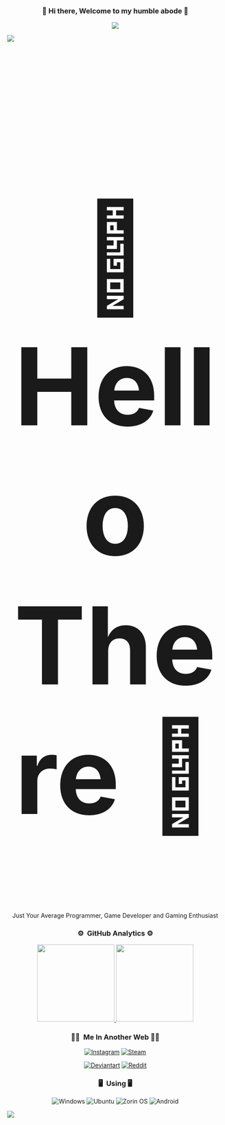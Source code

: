### <p align="center">👋 Hi there, Welcome to my humble abode 👋</p>

<p align="center"><img src="https://discord.c99.nl/widget/theme-3/375567587209248778.png"/></p>
<img src="https://user-images.githubusercontent.com/73097560/115834477-dbab4500-a447-11eb-908a-139a6edaec5c.gif">
<h1 align="center" style="font-size:250px">👋 Hello There 👋</h1>
<p align="center">Just Your Average Programmer, Game Developer and Gaming Enthusiast</p>

### <p align="center"> ⚙️ &nbsp;GitHub Analytics ⚙️

<p align="center" class="d-flex justify-content-center align-items-center">
  <a href="https://github.com/scoolharis">
  <img height="180em" src="https://github-readme-stats-eight-theta.vercel.app/api?username=scoolharis&show_icons=true&theme=gruvbox&include_all_commits=true&count_private=true"/>
  <img height="180em" src="https://github-readme-stats-eight-theta.vercel.app/api/top-langs/?username=scoolharis&layout=compact&langs_count=8&theme=gruvbox"/>
  </a>
</p>

### <p align="center"> 🤝🏻 &nbsp;Me In Another Web 🤝🏻
<p align="center">
<a href="https://www.instagram.com/_silens">
<img alt="Instagram" title="follow me" src="https://img.shields.io/badge/-silens-E4405F?style=flat&logo=Instagram&logoColor=white"/></a>
<a href="https://steamcommunity.com/id/silensexodia">
<img alt="Steam" src="https://img.shields.io/badge/-Silens Exodia-4E94EC?style=flat&logo=Steam&logoColor=0a0b24"/></a>
<p align="center">
<a href="https://www.deviantart.com/scoolharis">
<img alt="Deviantart" title="follow me" src="https://img.shields.io/badge/-Scoolharis-05CC47?style=for-the-badge&logo=deviantart&logoColor=white"/></a>
<a href="https://www.reddit.com/user/Silens___">
<img alt="Reddit" src="https://img.shields.io/badge/-Silens-FF4500?style=for-the-badge&logo=reddit&logoColor=white"/></a>

### <p align="center"> 🖥️ &nbsp;Using 🖥️
<p align="center">
<img alt="Windows" src="https://img.shields.io/badge/Windows-0078D6?style=for-the-badge&logo=windows&logoColor=white"/></a>
<img alt="Ubuntu" src="https://img.shields.io/badge/Ubuntu-E95420?style=for-the-badge&logo=ubuntu&logoColor=white"/></a>
<img alt="Zorin OS" src="https://img.shields.io/badge/Zorin%20OS-0CC1F3?style=for-the-badge&logo=zorin&logoColor=white"/></a>
<img alt="Android" src="https://img.shields.io/badge/Android-3DDC84?style=for-the-badge&logo=android&logoColor=white"/></a>
</p>
<img src="https://user-images.githubusercontent.com/73097560/115834477-dbab4500-a447-11eb-908a-139a6edaec5c.gif">
<!--
**scoolharis/scoolharis** is a ✨ _special_ ✨ repository because its `README.md` (this file) appears on your GitHub profile.

Here are some ideas to get you started:

- 🔭 I’m currently working on ...
- 🌱 I’m currently learning ...
- 👯 I’m looking to collaborate on ...
- 🤔 I’m looking for help with ...
- 💬 Ask me about ...
- 📫 How to reach me: ...
- 😄 Pronouns: ...
- ⚡ Fun fact: ...
-->
